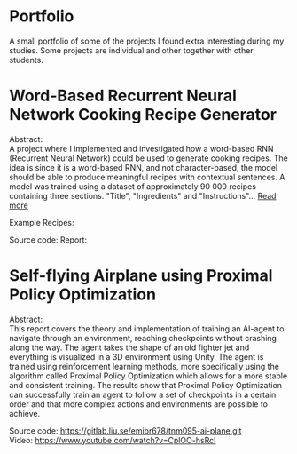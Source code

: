 # Portfolio
A small portfolio of some of the projects I found extra interesting during my studies. Some projects are individual and other together with other students.

# Word-Based Recurrent Neural Network Cooking Recipe Generator
Abstract:  
A project where I implemented and investigated how a word-based RNN (Recurrent
Neural Network) could be used to generate cooking recipes. The idea is since
it is a word-based RNN, and not character-based, the model should be able to
produce meaningful recipes with contextual sentences. A model was trained
using a dataset of approximately 90 000 recipes containing three sections.
"Title", "Ingredients" and "Instructions"… [Read more](https://link-url-here.org)

Example Recipes:

Source code:
Report:

# Self-flying Airplane using Proximal Policy Optimization
Abstract:  
This report covers the theory and implementation of training an AI-agent to navigate through an environment, reaching checkpoints without crashing along the way. The agent takes the shape of an old fighter jet and everything is visualized in a 3D environment using Unity. The agent is trained using reinforcement learning methods, more specifically using the algorithm called Proximal Policy Optimization which allows for a more stable and consistent training. The results show that Proximal Policy Optimization can successfully train an agent to follow a set of checkpoints in a certain order and that more complex actions and environments are possible to achieve.     

Source code: https://gitlab.liu.se/emibr678/tnm095-ai-plane.git  
Video: https://www.youtube.com/watch?v=CplOO-hsRcI  
